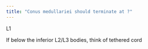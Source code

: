 ```yaml
---
title: "Conus medullariei should terminate at ?"
---
```

L1

If below the inferior L2/L3 bodies, think of tethered cord

